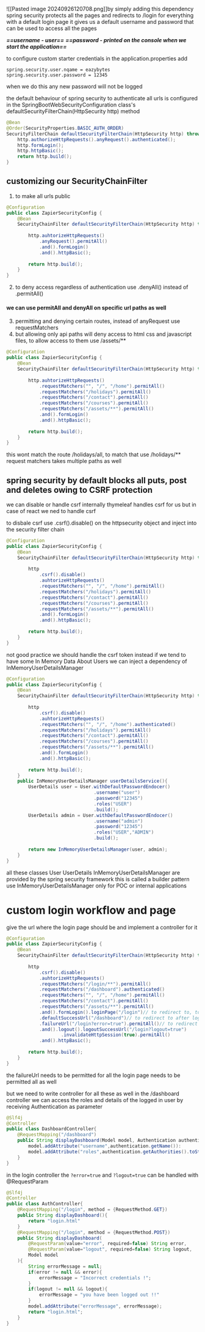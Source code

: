 ![[Pasted image 20240926120708.png]]by simply adding this dependency spring security protects all the pages and redirects to /login for everything with a default login page
it gives us a default username and password that can be used to access all the pages

***==username - user==***
***==password - printed on the console when we start the application==***

to configure custom starter credentials
in the application.properties add
```
spring.security.user.nqame = eazybytes
spring.security.user.password = 12345
```
when we do this any new password will not be logged

the default behaviour of spring security to authenticate all urls is configured in the SpringBootWebSecurityConfiguration class's defaultSecurityFilterChain(HttpSecurity http) method
```java
@Bean
@Order(SecurityProperties.BASIC_AUTH_ORDER)
SecurityFilterChain defaultSecurityFilterChain(HttpSecurity http) throws Exception {
	http.authorizeHttpRequests().anyRequest().authenticated();
	http.formLogin();
	http.httpBasic();
	return http.build();
}
```

## customizing our SecurityChainFilter
1. to make all urls public
```java
@Configuration
public class ZapierSecurityConfig {
	@Bean
	SecurityChainFilter defaultSecurityFilterChain(HttpSecurity http) throws Exception {
		
		http.auhtorizeHttpRequests()
			.anyRequest().permitAll()
			.and().formLogin()
			.and().httpBasic();
		
		return http.build();
	}
}
```
2. to deny access regardless of authentication use .denyAll() instead of .permitAll() 
#### we can use permitAll and denyAll on specific url paths as well
3. permitting and denying certain routes, instead of anyRequest use requestMatchers
4. but allowing only api paths will deny access to html css and javascript files, to allow access to them use /assets/**
```java
@Configuration
public class ZapierSecurityConfig {
	@Bean
	SecurityChainFilter defaultSecurityFilterChain(HttpSecurity http) throws Exception {
		
		http.auhtorizeHttpRequests()
			.requestMatchers("", "/", "/home").permitAll()
			.requestMatchers("/holidays").permitAll()
			.requestMatchers("/contact").permitAll()
			.requestMatchers("/courses").permitAll()
			.requestMatchers("/assets/**").permitAll()
			.and().formLogin()
			.and().httpBasic();
		
		return http.build();
	}
}
```
this wont match the route /holidays/all, to match that use /holidays/**
request matchers takes multiple paths as well

## spring security by default blocks all puts, post and deletes owing to CSRF protection

we can disable or handle csrf
internally thymeleaf handles csrf for us
but in case of react we ned to handle csrf

to disbale csrf use .csrf().disable() on the httpsecurity object and inject into the security filter chain
```java
@Configuration
public class ZapierSecurityConfig {
	@Bean
	SecurityChainFilter defaultSecurityFilterChain(HttpSecurity http) throws Exception {
		
		http
			.csrf().disable()
			.auhtorizeHttpRequests()
			.requestMatchers("", "/", "/home").permitAll()
			.requestMatchers("/holidays").permitAll()
			.requestMatchers("/contact").permitAll()
			.requestMatchers("/courses").permitAll()
			.requestMatchers("/assets/**").permitAll()
			.and().formLogin()
			.and().httpBasic();
		
		return http.build();
	}
}
```
not good practice we should handle the csrf token instead
if we tend to have some In Memory Data About Users we can inject a dependency of InMemoryUserDetailsManager

```java
@Configuration
public class ZapierSecurityConfig {
	@Bean
	SecurityChainFilter defaultSecurityFilterChain(HttpSecurity http) throws Exception {
		
		http
			.csrf().disable()
			.auhtorizeHttpRequests()
			.requestMatchers("", "/", "/home").authenticated()
			.requestMatchers("/holidays").permitAll()
			.requestMatchers("/contact").permitAll()
			.requestMatchers("/courses").permitAll()
			.requestMatchers("/assets/**").permitAll()
			.and().formLogin()
			.and().httpBasic();
		
		return http.build();
	}
	public InMemoryUserDetailsManager userDetailsService(){
		UserDetails user = User.withDefaultPasswordEndocer()
								.username("user")
								.password("12345")
								.roles("USER")
								.build();
		UserDetails admin = User.withDefaultPasswordEndocer()
								.username("admin")
								.password("12345")
								.roles("USER","ADMIN")
								.build();
		
		return new InMemoryUserDetailsManager(user, admin);
	}
}
```

all these classes User UserDetails InMemoryUserDetailsManager are provided by the spring security framework
this is called a builder pattern
use InMemoryUserDetailsManager only for POC or internal applications

# custom login workflow and page
give the url where the login page should be and implement a controller for it
```java
@Configuration
public class ZapierSecurityConfig {
	@Bean
	SecurityChainFilter defaultSecurityFilterChain(HttpSecurity http) throws Exception {
		
		http
			.csrf().disable()
			.auhtorizeHttpRequests()
			.requestMatchers("/login/**").permitAll()
			.requestMatchers("/dashboard").authenticated()
			.requestMatchers("", "/", "/home").permitAll()
			.requestMatchers("/contact").permitAll()
			.requestMatchers("/assets/**").permitAll()
			.and().formLogin().loginPage("/login")// to redirect to, to authenticate
			.defaultSuccessUrl("/dashboard")// to redirect to after login
			.failureUrl("/login?error=true").permitAll()// to redirect to incase of failure
			.and().logout().logoutSuccessUrl("/login?logout=true")
					.invalidateHttpSession(true).permitAll()
			.and().httpBasic();
		
		return http.build();
	}
}
```
the failureUrl needs to be permitted for all
the login page needs to be permitted all as well

but we need to write controller for all these as well
in the /dashboard controller we can access the roles and details of the logged in user by receiving Authentication as parameter
```java
@Slf4j
@Controller
public class DashboardController{
	@RequestMapping("/dashboard")
	public String displayDashboard(Model model, Authentication authentication){
		model.addAttribute("username",authentication.getName()):
		model.addAttribute("roles",authentication.getAuthorities().toString()):
	}
}
```
in the login controller the `?error=true` and `?logout=true` can be handled with @RequestParam
```java
@Slf4j
@Controller
public class AuthController{
	@RequestMapping("/login", method = {RequestMethod.GET})
	public String displayDashboard(){
		return "login.html"
	}
	@RequestMapping("/login", method = {RequestMethod.POST})
	public String displayDashboard(
		@RequestParam(value="error", required=false) String error,
		@RequestParam(value="logout", required=false) String logout,
		Model model
	){
		String errorMessage = null;
		if(error != null && error){
			errorMessage = "Incorrect credentials !";
		}
		if(logout != null && logout){
			errorMessage = "you have been logged out !!"
		}
		model.addAttribute("errorMessage", errorMessage);
		return "login.html";
	}
}
```